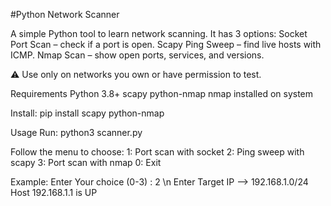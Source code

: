 #Python Network Scanner

A simple Python tool to learn network scanning. It has 3 options:
Socket Port Scan – check if a port is open.
Scapy Ping Sweep – find live hosts with ICMP.
Nmap Scan – show open ports, services, and versions.


⚠️ Use only on networks you own or have permission to test.

Requirements
Python 3.8+
scapy
python-nmap
nmap installed on system

Install: pip install scapy python-nmap

Usage
Run: python3 scanner.py

Follow the menu to choose:
1: Port scan with socket
2: Ping sweep with scapy
3: Port scan with nmap
0: Exit

Example: Enter Your choice (0-3) : 2 \n
         Enter Target IP --> 192.168.1.0/24
         Host 192.168.1.1 is UP
